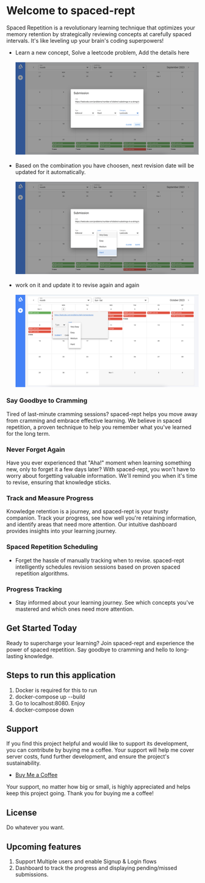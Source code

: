 # Welcome to spaced-rept

Spaced Repetition is a revolutionary learning technique that optimizes your memory retention by strategically reviewing concepts at carefully spaced intervals. It's like leveling up your brain's coding superpowers!

- Learn a new concept, Solve a leetcode problem, Add the details here 
<br><br>
![img](images/1.png)
<br><br>
- Based on the combination you have choosen, next revision date will be updated for it automatically.
<br><br>
![img](images/2.png)
<br><br>
- work on it and update it to revise again and again
<br><br>
![img](images/3.png)

### Say Goodbye to Cramming

Tired of last-minute cramming sessions? spaced-rept helps you move away from cramming and embrace effective learning. We believe in spaced repetition, a proven technique to help you remember what you've learned for the long term.

### Never Forget Again

Have you ever experienced that "Aha!" moment when learning something new, only to forget it a few days later? With spaced-rept, you won't have to worry about forgetting valuable information. We'll remind you when it's time to revise, ensuring that knowledge sticks.

### Track and Measure Progress

Knowledge retention is a journey, and spaced-rept is your trusty companion. Track your progress, see how well you're retaining information, and identify areas that need more attention. Our intuitive dashboard provides insights into your learning journey.

### Spaced Repetition Scheduling

- Forget the hassle of manually tracking when to revise. spaced-rept intelligently schedules revision sessions based on proven spaced repetition algorithms.


### Progress Tracking

- Stay informed about your learning journey. See which concepts you've mastered and which ones need more attention.

## Get Started Today

Ready to supercharge your learning? Join spaced-rept and experience the power of spaced repetition. Say goodbye to cramming and hello to long-lasting knowledge.

## Steps to run this application

1. Docker is required for this to run
2. docker-compose up --build
3. Go to localhost:8080. Enjoy
4. docker-compose down 

## Support

If you find this project helpful and would like to support its development, you can contribute by buying me a coffee. Your support will help me cover server costs, fund further development, and ensure the project's sustainability.

- [Buy Me a Coffee](https://www.buymeacoffee.com/msrinivas365)

Your support, no matter how big or small, is highly appreciated and helps keep this project going. Thank you for buying me a coffee!


## License

Do whatever you want.


## Upcoming features
1. Support Multiple users and enable Signup & Login flows
2. Dashboard to track the progress and displaying pending/missed submissions. 




